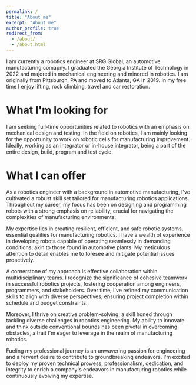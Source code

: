 ```yaml
---
permalink: /
title: "About me"
excerpt: "About me"
author_profile: true
redirect_from: 
  - /about/
  - /about.html
---
```


I am currently a robotics engineer at SRG Global, an automotive manufacturing comapny. I graduated the Georgia Institute of Technology in 2022 and majored in mechanical engineering and minored in robotics. I am originally from Pittsburgh, PA and moved to Atlanta, GA in 2019. In my free time I enjoy lifting, rock climbing, travel and car restoration.

What I'm looking for
======
I am seeking full-time opportunities related to robotics with an emphasis on mechanical design and testing. In the field on robotics, I am mainly looking for the opportunity to work on robotic cells for manufacturing improvement. Ideally, working as an integrator or in-house integrator, being a part of the entire design, build, program and test cycle.

What I can offer
======
As a robotics engineer with a background in automotive manufacturing, I've cultivated a robust skill set tailored for manufacturing robotics applications. Throughout my career, my focus has been on designing and programming robots with a strong emphasis on reliability, crucial for navigating the complexities of manufacturing environments.

My expertise lies in creating resilient, efficient, and safe robotic systems, essential qualities for manufacturing robotics. I have a wealth of experience in developing robots capable of operating seamlessly in demanding conditions, akin to those found in automotive plants. My meticulous attention to detail enables me to foresee and mitigate potential issues proactively.

A cornerstone of my approach is effective collaboration within multidisciplinary teams. I recognize the significance of cohesive teamwork in successful robotics projects, fostering cooperation among engineers, programmers, and stakeholders. Over time, I've refined my communication skills to align with diverse perspectives, ensuring project completion within schedule and budget constraints.

Moreover, I thrive on creative problem-solving, a skill honed through tackling diverse challenges in robotics engineering. My ability to innovate and think outside conventional bounds has been pivotal in overcoming obstacles, a trait I'm eager to leverage in the realm of manufacturing robotics.

Fueling my professional journey is an unwavering passion for engineering and a fervent desire to contribute to groundbreaking endeavors. I'm excited to deploy my proven technical prowess, professionalism, dedication, and integrity to enrich a company's endeavors in manufacturing robotics while continuously evolving my expertise.
